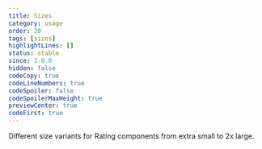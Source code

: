```yaml
---
title: Sizes
category: usage
order: 20
tags: [sizes]
highlightLines: []
status: stable
since: 1.0.0
hidden: false
codeCopy: true
codeLineNumbers: true
codeSpoiler: false
codeSpoilerMaxHeight: true
previewCenter: true
codeFirst: true
---
```


Different size variants for Rating components from extra small to 2x large.
